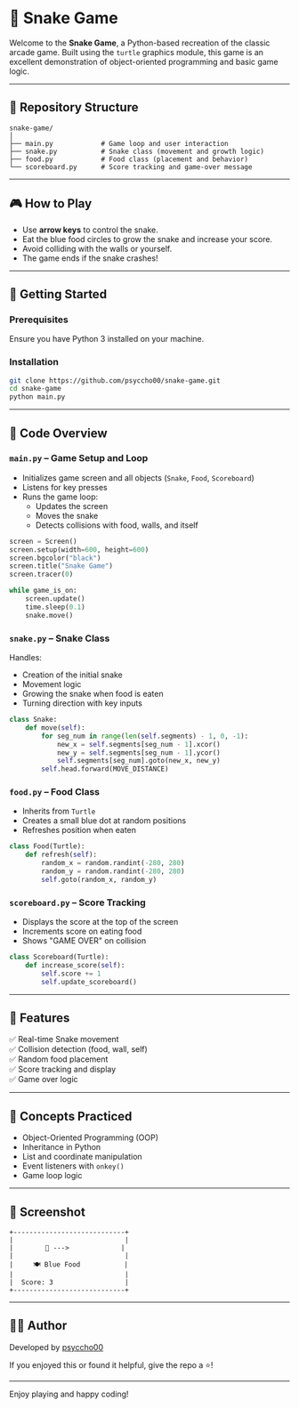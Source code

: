 # 🐍 Snake Game

Welcome to the **Snake Game**, a Python-based recreation of the classic arcade game. Built using the `turtle` graphics module, this game is an excellent demonstration of object-oriented programming and basic game logic.

---

## 📂 Repository Structure

```
snake-game/
│
├── main.py            # Game loop and user interaction
├── snake.py           # Snake class (movement and growth logic)
├── food.py            # Food class (placement and behavior)
└── scoreboard.py      # Score tracking and game-over message
```

---

## 🎮 How to Play

- Use **arrow keys** to control the snake.
- Eat the blue food circles to grow the snake and increase your score.
- Avoid colliding with the walls or yourself.
- The game ends if the snake crashes!

---

## 🚀 Getting Started

### Prerequisites

Ensure you have Python 3 installed on your machine.

### Installation

```bash
git clone https://github.com/psyccho00/snake-game.git
cd snake-game
python main.py
```

---

## 🧠 Code Overview

### `main.py` – Game Setup and Loop

- Initializes game screen and all objects (`Snake`, `Food`, `Scoreboard`)
- Listens for key presses
- Runs the game loop:
  - Updates the screen
  - Moves the snake
  - Detects collisions with food, walls, and itself

```python
screen = Screen()
screen.setup(width=600, height=600)
screen.bgcolor("black")
screen.title("Snake Game")
screen.tracer(0)
```

```python
while game_is_on:
    screen.update()
    time.sleep(0.1)
    snake.move()
```

### `snake.py` – Snake Class

Handles:

- Creation of the initial snake
- Movement logic
- Growing the snake when food is eaten
- Turning direction with key inputs

```python
class Snake:
    def move(self):
        for seg_num in range(len(self.segments) - 1, 0, -1):
            new_x = self.segments[seg_num - 1].xcor()
            new_y = self.segments[seg_num - 1].ycor()
            self.segments[seg_num].goto(new_x, new_y)
        self.head.forward(MOVE_DISTANCE)
```

### `food.py` – Food Class

- Inherits from `Turtle`
- Creates a small blue dot at random positions
- Refreshes position when eaten

```python
class Food(Turtle):
    def refresh(self):
        random_x = random.randint(-280, 280)
        random_y = random.randint(-280, 280)
        self.goto(random_x, random_y)
```

### `scoreboard.py` – Score Tracking

- Displays the score at the top of the screen
- Increments score on eating food
- Shows "GAME OVER" on collision

```python
class Scoreboard(Turtle):
    def increase_score(self):
        self.score += 1
        self.update_scoreboard()
```

---

## 🌟 Features

✅ Real-time Snake movement  
✅ Collision detection (food, wall, self)  
✅ Random food placement  
✅ Score tracking and display  
✅ Game over logic  

---

## 🧠 Concepts Practiced

- Object-Oriented Programming (OOP)
- Inheritance in Python
- List and coordinate manipulation
- Event listeners with `onkey()`
- Game loop logic

---

## 📸 Screenshot

```
+----------------------------+
|                            |
|        🐍 --->             |
|                            |
|     🍽️ Blue Food           |
|                            |
|  Score: 3                  |
+----------------------------+
```

---

## 👨‍💻 Author

Developed by [psyccho00](https://github.com/psyccho00)

If you enjoyed this or found it helpful, give the repo a ⭐!

---

Enjoy playing and happy coding!
